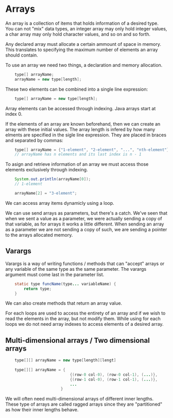 # Arrays

An array is a collection of items that holds information of a desired type. You can not "mix" data types, an integer array may only hold integer values, a char array may only hold character values, and so on and so forth.
 
Any declared array must allocate a certain ammount of space in memory. This translates to specifying the maximum number of elements an array should contain.

To use an array we need two things, a declaration and memory allocation.

```java
    type[] arrayName;
    arrayName = new type[length];
```
These two elements can be combined into a single line expression:

```java
    type[] arrayName = new type[length];
```
Array elements can be accessed through indexing. Java arrays start at index 0.
 
If the elements of an array are known beforehand, then we can create an array with these initial values. The array length is infered by how many elments are specified in the sigle line expression. They are placed in braces and separated by commas:

```java
    type[] arrayName = {"1-element", "2-element", "...", "nth-element"};
    // arrayName has n elements and its last index is n - 1
```
To asign and retrieve information of an array we must access those elements exclusively through indexing.

```java
    System.out.println(arrayName[0]);
    // 1-element

    arrayName[2] = "3-element";
```

We can access array items dynamicly using a loop.

We can use send arrays as parameters, but there's a catch. We've seen that when we sent a value as a parameter, we were actually sending a copy of that variable, as for arrays it works a little different. When sending an array as a parameter we are not sending a copy of such, we are sending a pointer to the arrays allocated memory.

## Varargs

Varargs is a way of writing functions / methods that can "accept" arrays or any variable of the same type as the same parameter. The varargs argument must come last in the parameter list.

```java
    static type funcName(type... variableName) {
        return type;
    }
```

We can also create methods that return an array value.
  
For each loops are used to access the entirety of an array and if we wish to read the elements in the array, but not modify them. While using for each loops we do not need array indexes to access elements of a desired array.
 
## Multi-dimensional arrays / Two dimensional arrays

```java
    type[][] arrayName = new type[length][lengt]
 
    type[][] arrayName = {
                            {(row-0 col-0), (row-0 col-1), (...)},
                            {(row-1 col-0), (row-1 col-1), (...)},
                            ...
                        }
```
We will often need multi-dimensional arrays of different inner lengths. These type of arrays are called ragged arrays since they are "partitioned" as how their inner lengths behave.
